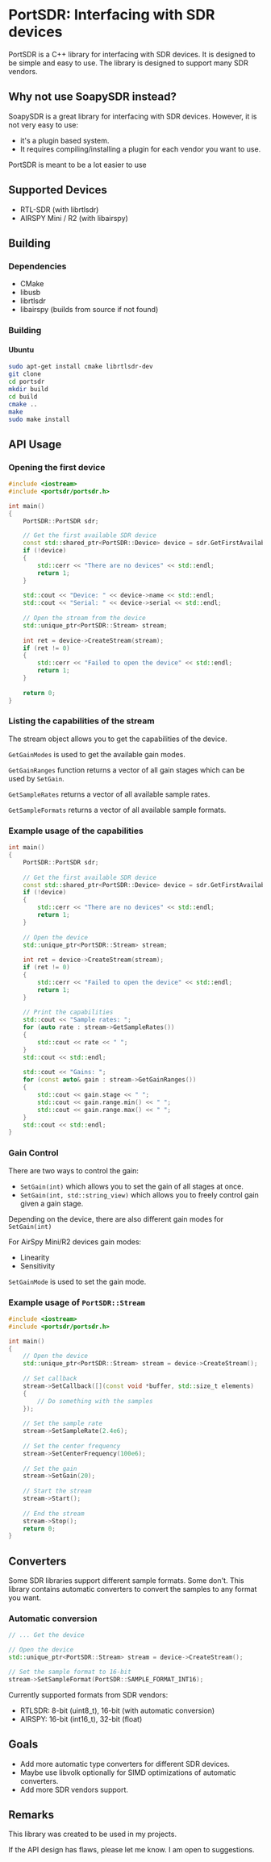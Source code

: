 PortSDR: Interfacing with SDR devices
========================================
PortSDR is a C++ library for interfacing with SDR devices. It is designed to be simple and easy to use. The library is
designed to support many SDR vendors.

## Why not use SoapySDR instead?

SoapySDR is a great library for interfacing with SDR devices.
However, it is not very easy to use:

- it's a plugin based system.
- It requires compiling/installing a plugin for each vendor you want to use.

PortSDR is meant to be a lot easier to use

## Supported Devices

- RTL-SDR (with librtlsdr)
- AIRSPY Mini / R2 (with libairspy)

## Building

### Dependencies

- CMake
- libusb
- librtlsdr 
- libairspy (builds from source if not found)

### Building

#### Ubuntu

```bash
sudo apt-get install cmake librtlsdr-dev
git clone 
cd portsdr
mkdir build
cd build
cmake ..
make
sudo make install
```

## API Usage

### Opening the first device

```cpp
#include <iostream>
#include <portsdr/portsdr.h>

int main()
{
    PortSDR::PortSDR sdr;

    // Get the first available SDR device
    const std::shared_ptr<PortSDR::Device> device = sdr.GetFirstAvailableSDR();
    if (!device)
    {
        std::cerr << "There are no devices" << std::endl;
        return 1;
    }
    
    std::cout << "Device: " << device->name << std::endl;
    std::cout << "Serial: " << device->serial << std::endl;
    
    // Open the stream from the device
    std::unique_ptr<PortSDR::Stream> stream;
    
    int ret = device->CreateStream(stream);
    if (ret != 0)
    {
        std::cerr << "Failed to open the device" << std::endl;
        return 1;
    }
    
    return 0;
}
```

### Listing the capabilities of the stream

The stream object allows you to get the capabilities of the device.

`GetGainModes` is used to get the available gain modes.

`GetGainRanges` function returns a vector of all gain stages which can be used by `SetGain`.

`GetSampleRates` returns a vector of all available sample rates.

`GetSampleFormats` returns a vector of all available sample formats.

### Example usage of the capabilities
```cpp
int main()
{
    PortSDR::PortSDR sdr;
    
    // Get the first available SDR device
    const std::shared_ptr<PortSDR::Device> device = sdr.GetFirstAvailableSDR();
    if (!device)
    {
        std::cerr << "There are no devices" << std::endl;
        return 1;
    }
    
    // Open the device
    std::unique_ptr<PortSDR::Stream> stream;
    
    int ret = device->CreateStream(stream);
    if (ret != 0)
    {
        std::cerr << "Failed to open the device" << std::endl;
        return 1;
    }
    
    // Print the capabilities
    std::cout << "Sample rates: ";
    for (auto rate : stream->GetSampleRates())
    {
        std::cout << rate << " ";
    }
    std::cout << std::endl;
    
    std::cout << "Gains: ";
    for (const auto& gain : stream->GetGainRanges())
    {
        std::cout << gain.stage << " ";
        std::cout << gain.range.min() << " ";
        std::cout << gain.range.max() << " ";
    }
    std::cout << std::endl;
}
```

### Gain Control

There are two ways to control the gain:
- `SetGain(int)` which allows you to set the gain of all stages at once.
- `SetGain(int, std::string_view)` which allows you to freely control gain given a gain stage.

Depending on the device, there are also different gain modes for `SetGain(int)`

For AirSpy Mini/R2 devices gain modes:
- Linearity
- Sensitivity

`SetGainMode` is used to set the gain mode.

### Example usage of `PortSDR::Stream`

```cpp
#include <iostream>
#include <portsdr/portsdr.h>

int main()
{
    // Open the device
    std::unique_ptr<PortSDR::Stream> stream = device->CreateStream();
    
    // Set callback
    stream->SetCallback([](const void *buffer, std::size_t elements)
    {
        // Do something with the samples
    });
    
    // Set the sample rate
    stream->SetSampleRate(2.4e6);
    
    // Set the center frequency
    stream->SetCenterFrequency(100e6);
    
    // Set the gain
    stream->SetGain(20);
    
    // Start the stream
    stream->Start(); 
    
    // End the stream
    stream->Stop();
    return 0;
}

```

## Converters

Some SDR libraries support different sample formats. Some don't.
This library contains automatic converters to convert the samples to any format you want.

### Automatic conversion

```cpp
// ... Get the device 

// Open the device
std::unique_ptr<PortSDR::Stream> stream = device->CreateStream();

// Set the sample format to 16-bit
stream->SetSampleFormat(PortSDR::SAMPLE_FORMAT_INT16);
```

Currently supported formats from SDR vendors:

- RTLSDR: 8-bit (uint8_t), 16-bit (with automatic conversion)
- AIRSPY: 16-bit (int16_t), 32-bit (float)

## Goals 
- Add more automatic type converters for different SDR devices.
- Maybe use libvolk optionally for SIMD optimizations of automatic converters.
- Add more SDR vendors support.

## Remarks

This library was created to be used in my projects.

If the API design has flaws, please let me know. I am open to suggestions.